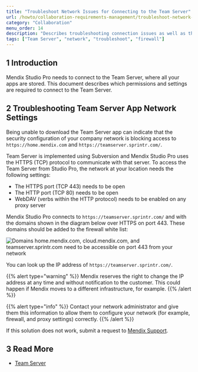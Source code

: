 ```yaml
---
title: "Troubleshoot Network Issues for Connecting to the Team Server"
url: /howto/collaboration-requirements-management/troubleshoot-network-issues-for-team-server
category: "Collaboration"
menu_order: 14
description: "Describes troubleshooting connection issues as well as the permissions and settings required to connect to the Team Server."
tags: ["Team Server", "network", "troubleshoot", "firewall"]
---
```


## 1 Introduction

Mendix Studio Pro needs to connect to the Team Server, where all your apps are stored. This document describes which permissions and settings are required to connect to the Team Server.

## 2 Troubleshooting Team Server App Network Settings

Being unable to download the Team Server app can indicate that the security configuration of your company network is blocking access to `https://home.mendix.com` and `https://teamserver.sprintr.com/`.

Team Server is implemented using Subversion and Mendix Studio Pro uses the HTTPS (TCP) protocol to communicate with that server. To access the Team Server from Studio Pro, the network at your location needs the following settings:

* The HTTPS port (TCP 443) needs to be open
* The HTTP port (TCP 80) needs to be open
* WebDAV (verbs within the HTTP protocol) needs to be enabled on any proxy server

Mendix Studio Pro connects to `https://teamserver.sprintr.com/` and with the domains shown in the diagram below over HTTPS on port 443. These domains should be added to the firewall white list:

![Domains home.mendix.com, cloud.mendix.com, and teamserver.sprintr.com need to be accessible on port 443 from your network](attachments/troubleshoot-team-server/networkaccessmendixplatform.jpg)

You can look up the IP address of `https://teamserver.sprintr.com/`.

{{% alert type="warning" %}}
Mendix reserves the right to change the IP address at any time and without notification to the customer. This could happen if Mendix moves to a different infrastructure, for example.
{{% /alert %}}

{{% alert type="info" %}}
Contact your network administrator and give them this information to allow them to configure your network (for example, firewall, and proxy settings) correctly.
{{% /alert %}}

If this solution does not work, submit a request to [Mendix Support](https://support.mendix.com/).

## 3 Read More

* [Team Server](/developerportal/develop/team-server)